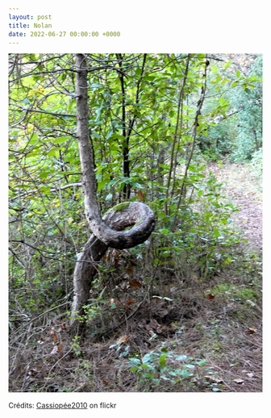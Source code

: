 ```yaml
---
layout: post
title: Nolan
date: 2022-06-27 00:00:00 +0000
---
```


![Nolan](/images/2022-06-27.jpg)

Crédits: [Cassiopée2010](https://www.flickr.com/people/cmoi30/) on flickr

